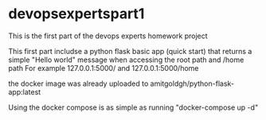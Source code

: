 # devopsexpertspart1

This is the first part of the devops experts homework project

This first part includse a python flask basic app (quick start) that returns a simple "Hello world" message when accessing the root path and /home path
For example 127.0.0.1:5000/ and 127.0.0.1:5000/home

the docker image was already uploaded to amitgoldgh/python-flask-app:latest

Using the docker compose is as simple as running "docker-compose up -d"
